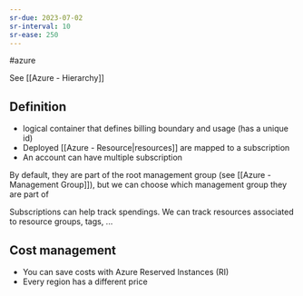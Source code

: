 ```yaml
---
sr-due: 2023-07-02
sr-interval: 10
sr-ease: 250
---
```


#azure

See [[Azure - Hierarchy]]

## Definition

- logical container that defines billing boundary and usage (has a unique id)
- Deployed [[Azure - Resource|resources]] are mapped to a subscription
- An account can have multiple subscription

By default, they are part of the root management group (see [[Azure - Management Group]]), but we can choose which management group they are part of

Subscriptions can help track spendings. We can track resources associated to resource groups, tags, ...

## Cost management

- You can save costs with Azure Reserved Instances (RI)
- Every region has a different price
